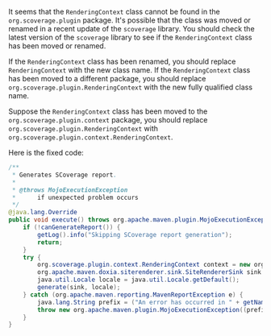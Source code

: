 It seems that the `RenderingContext` class cannot be found in the `org.scoverage.plugin` package. It's possible that the class was moved or renamed in a recent update of the `scoverage` library. You should check the latest version of the `scoverage` library to see if the `RenderingContext` class has been moved or renamed.

If the `RenderingContext` class has been renamed, you should replace `RenderingContext` with the new class name. If the `RenderingContext` class has been moved to a different package, you should replace `org.scoverage.plugin.RenderingContext` with the new fully qualified class name.

Suppose the `RenderingContext` class has been moved to the `org.scoverage.plugin.context` package, you should replace `org.scoverage.plugin.RenderingContext` with `org.scoverage.plugin.context.RenderingContext`.

Here is the fixed code:

```java
/**
 * Generates SCoverage report.
 *
 * @throws MojoExecutionException
 * 		if unexpected problem occurs
 */
@java.lang.Override
public void execute() throws org.apache.maven.plugin.MojoExecutionException {
    if (!canGenerateReport()) {
        getLog().info("Skipping SCoverage report generation");
        return;
    }
    try {
        org.scoverage.plugin.context.RenderingContext context = new org.scoverage.plugin.context.RenderingContext(outputDirectory, getOutputName() + ".html");
        org.apache.maven.doxia.siterenderer.sink.SiteRendererSink sink = new org.apache.maven.doxia.siterenderer.sink.SiteRendererSink(context);
        java.util.Locale locale = java.util.Locale.getDefault();
        generate(sink, locale);
    } catch (org.apache.maven.reporting.MavenReportException e) {
        java.lang.String prefix = ("An error has occurred in " + getName(java.util.Locale.ENGLISH)) + " report generation";
        throw new org.apache.maven.plugin.MojoExecutionException((prefix + ": ") + e.getMessage(), e);
    }
}
```